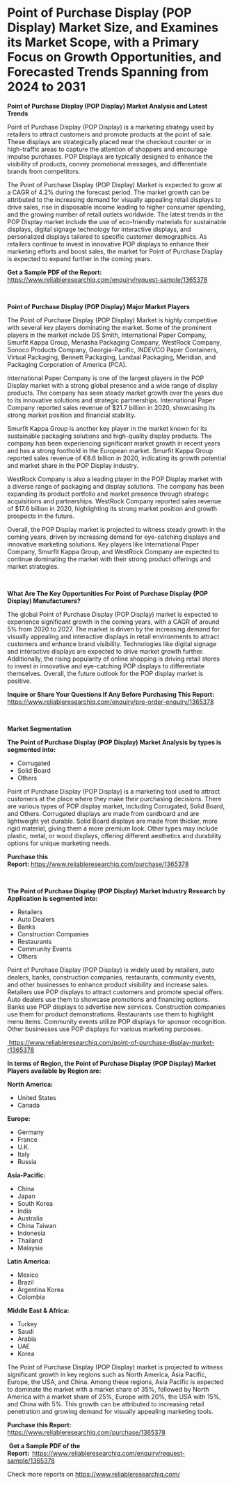 <p><h1>Point of Purchase Display (POP Display) Market Size, and Examines its Market Scope, with a Primary Focus on Growth Opportunities, and Forecasted Trends Spanning from 2024 to 2031</h1></p><p><strong>Point of Purchase Display (POP Display) Market Analysis and Latest Trends</strong></p>
<p><p>Point of Purchase Display (POP Display) is a marketing strategy used by retailers to attract customers and promote products at the point of sale. These displays are strategically placed near the checkout counter or in high-traffic areas to capture the attention of shoppers and encourage impulse purchases. POP Displays are typically designed to enhance the visibility of products, convey promotional messages, and differentiate brands from competitors.</p><p>The Point of Purchase Display (POP Display) Market is expected to grow at a CAGR of 4.2% during the forecast period. The market growth can be attributed to the increasing demand for visually appealing retail displays to drive sales, rise in disposable income leading to higher consumer spending, and the growing number of retail outlets worldwide. The latest trends in the POP Display market include the use of eco-friendly materials for sustainable displays, digital signage technology for interactive displays, and personalized displays tailored to specific customer demographics. As retailers continue to invest in innovative POP displays to enhance their marketing efforts and boost sales, the market for Point of Purchase Display is expected to expand further in the coming years.</p></p>
<p><strong>Get a Sample PDF of the Report:&nbsp;</strong> <a href="https://www.reliableresearchiq.com/enquiry/request-sample/1365378">https://www.reliableresearchiq.com/enquiry/request-sample/1365378</a></p>
<p>&nbsp;</p>
<p><strong>Point of Purchase Display (POP Display) Major Market Players</strong></p>
<p><p>The Point of Purchase Display (POP Display) Market is highly competitive with several key players dominating the market. Some of the prominent players in the market include DS Smith, International Paper Company, Smurfit Kappa Group, Menasha Packaging Company, WestRock Company, Sonoco Products Company, Georgia-Pacific, INDEVCO Paper Containers, Virtual Packaging, Bennett Packaging, Landaal Packaging, Meridian, and Packaging Corporation of America (PCA).</p><p>International Paper Company is one of the largest players in the POP Display market with a strong global presence and a wide range of display products. The company has seen steady market growth over the years due to its innovative solutions and strategic partnerships. International Paper Company reported sales revenue of $21.7 billion in 2020, showcasing its strong market position and financial stability.</p><p>Smurfit Kappa Group is another key player in the market known for its sustainable packaging solutions and high-quality display products. The company has been experiencing significant market growth in recent years and has a strong foothold in the European market. Smurfit Kappa Group reported sales revenue of €8.6 billion in 2020, indicating its growth potential and market share in the POP Display industry.</p><p>WestRock Company is also a leading player in the POP Display market with a diverse range of packaging and display solutions. The company has been expanding its product portfolio and market presence through strategic acquisitions and partnerships. WestRock Company reported sales revenue of $17.6 billion in 2020, highlighting its strong market position and growth prospects in the future.</p><p>Overall, the POP Display market is projected to witness steady growth in the coming years, driven by increasing demand for eye-catching displays and innovative marketing solutions. Key players like International Paper Company, Smurfit Kappa Group, and WestRock Company are expected to continue dominating the market with their strong product offerings and market strategies.</p></p>
<p>&nbsp;</p>
<p><strong>What Are The Key Opportunities For Point of Purchase Display (POP Display) Manufacturers?</strong></p>
<p><p>The global Point of Purchase Display (POP Display) market is expected to experience significant growth in the coming years, with a CAGR of around 5% from 2020 to 2027. The market is driven by the increasing demand for visually appealing and interactive displays in retail environments to attract customers and enhance brand visibility. Technologies like digital signage and interactive displays are expected to drive market growth further. Additionally, the rising popularity of online shopping is driving retail stores to invest in innovative and eye-catching POP displays to differentiate themselves. Overall, the future outlook for the POP display market is positive.</p></p>
<p><strong>Inquire or Share Your Questions If Any Before Purchasing This Report:</strong> <a href="https://www.reliableresearchiq.com/enquiry/pre-order-enquiry/1365378">https://www.reliableresearchiq.com/enquiry/pre-order-enquiry/1365378</a></p>
<p>&nbsp;</p>
<p><strong>Market Segmentation</strong></p>
<p><strong>The Point of Purchase Display (POP Display) Market Analysis by types is segmented into:</strong></p>
<p><ul><li>Corrugated</li><li>Solid Board</li><li>Others</li></ul></p>
<p><p>Point of Purchase Display (POP Display) is a marketing tool used to attract customers at the place where they make their purchasing decisions. There are various types of POP display market, including Corrugated, Solid Board, and Others. Corrugated displays are made from cardboard and are lightweight yet durable. Solid Board displays are made from thicker, more rigid material, giving them a more premium look. Other types may include plastic, metal, or wood displays, offering different aesthetics and durability options for unique marketing needs.</p></p>
<p><strong>Purchase this Report:&nbsp;</strong><a href="https://www.reliableresearchiq.com/purchase/1365378">https://www.reliableresearchiq.com/purchase/1365378</a></p>
<p>&nbsp;</p>
<p><strong>The Point of Purchase Display (POP Display) Market Industry Research by Application is segmented into:</strong></p>
<p><ul><li>Retailers</li><li>Auto Dealers</li><li>Banks</li><li>Construction Companies</li><li>Restaurants</li><li>Community Events</li><li>Others</li></ul></p>
<p><p>Point of Purchase Display (POP Display) is widely used by retailers, auto dealers, banks, construction companies, restaurants, community events, and other businesses to enhance product visibility and increase sales. Retailers use POP displays to attract customers and promote special offers. Auto dealers use them to showcase promotions and financing options. Banks use POP displays to advertise new services. Construction companies use them for product demonstrations. Restaurants use them to highlight menu items. Community events utilize POP displays for sponsor recognition. Other businesses use POP displays for various marketing purposes.</p></p>
<p><a href="https://www.reliableresearchiq.com/point-of-purchase-display-market-r1365378">&nbsp;https://www.reliableresearchiq.com/point-of-purchase-display-market-r1365378</a></p>
<p><strong>In terms of Region, the Point of Purchase Display (POP Display) Market Players available by Region are:</strong></p>
<p>
    <p> <strong> North America: </strong>
        <ul>
            <li>United States</li>
            <li>Canada</li>
        </ul>
        </p> 
    <p> <strong> Europe: </strong>
        <ul>
            <li>Germany</li>
            <li>France</li>
            <li>U.K.</li>
            <li>Italy</li>
            <li>Russia</li>
        </ul>
        </p> 
    <p> <strong> Asia-Pacific: </strong>
        <ul>
            <li>China</li>
            <li>Japan</li>
            <li>South Korea</li>
            <li>India</li>
            <li>Australia</li>
            <li>China Taiwan</li>
            <li>Indonesia</li>
            <li>Thailand</li>
            <li>Malaysia</li>
        </ul>
        </p> 
    <p> <strong> Latin America: </strong>
        <ul>
            <li>Mexico</li>
            <li>Brazil</li>
            <li>Argentina Korea</li>
            <li>Colombia</li>
        </ul>
        </p> 
    <p> <strong> Middle East & Africa: </strong>
        <ul>
            <li>Turkey</li>
            <li>Saudi</li>
            <li>Arabia</li>
            <li>UAE</li>
            <li>Korea</li>
        </ul>
    </p>
    </p>
<p><p>The Point of Purchase Display (POP Display) market is projected to witness significant growth in key regions such as North America, Asia Pacific, Europe, the USA, and China. Among these regions, Asia Pacific is expected to dominate the market with a market share of 35%, followed by North America with a market share of 25%, Europe with 20%, the USA with 15%, and China with 5%. This growth can be attributed to increasing retail penetration and growing demand for visually appealing marketing tools.</p></p>
<p><strong>Purchase this Report: </strong><a href="https://www.reliableresearchiq.com/purchase/1365378">https://www.reliableresearchiq.com/purchase/1365378</a></p>
<p>&nbsp;<strong>Get a Sample PDF of the Report:&nbsp;&nbsp;</strong><a href="https://www.reliableresearchiq.com/enquiry/request-sample/1365378">https://www.reliableresearchiq.com/enquiry/request-sample/1365378</a></p>
<p><strong></strong></p>
<p>Check more reports on <a href="https://www.reliableresearchiq.com/">https://www.reliableresearchiq.com/</a></p>